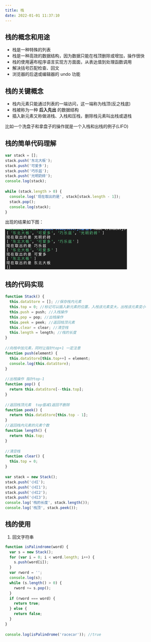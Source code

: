```yaml
---
title: 栈
date: 2022-01-01 11:37:10
---
```


## 栈的概念和用途

- 栈是一种特殊的列表
- 栈是一种高效的数据结构，因为数据只能在栈顶删除或增加，操作很快
- 栈的使用遍布程序语言实现方方面面，从表达值到处理函数调用
- 解决括号匹配检查、回文
- 浏览器的后退或编辑器的 undo 功能

## 栈的关键概念

- 栈内元素只能通过列表的一端访问，这一端称为栈顶(反之栈底)
- 栈被称为一种 **后入先出** 的数据结构
- 插入新元素又称做进栈、入栈和压栈，删除栈元素叫出栈或退栈

比如一个洗盘子和拿盘子的操作就是一个入栈和出栈的例子(LIFO)

## 栈的简单代码理解

```js
var stack = [];
stack.push('东北大板');
stack.push('可爱多');
stack.push('巧乐兹');
stack.push('光明奶砖');
console.log(stack);

while (stack.length > 0) {
  console.log('现在取出的是', stack[stack.length - 1]);
  stack.pop();
  console.log(stack);
}
```

出现的结果如下图：

<img src='../../assets/algorithm/stack.png'/>

## 栈的代码实现

```js
function Stack() {
  this.dataStore = []; //保存栈内元素
  this.top = 0; //标记可以插入新元素的位置，入栈该元素变大，出栈该元素变小
  this.push = push; //入栈操作
  this.pop = pop; //出栈操作
  this.peek = peek; //返回栈顶元素
  this.clear = clear; //清空栈
  this.length = length; //栈的长度
}

//向栈中加元素，同时让指针top+1 一定注意
function push(element) {
  this.dataStore[this.top++] = element;
  console.log(this.dataStore);
}

//出栈操作 指针top-1
function pop() {
  return this.dataStore[--this.top];
}

//返回栈顶元素  top值减1返回不删除
function peek() {
  return this.dataStore[this.top - 1];
}
//返回栈内元素的元素个数
function length() {
  return this.top;
}

//清空栈
function clear() {
  this.top = 0;
}

var stack = new Stack();
stack.push('小红');
stack.push('小红1');
stack.push('小红2');
stack.push('小红3');
console.log('栈的长度', stack.length());
console.log('栈顶', stack.peek());
```

## 栈的使用

1. 回文字符串

```js
function isPalindrome(word) {
  var s = new Stack();
  for (var i = 0; i < word.length; i++) {
    s.push(word[i]);
  }
  var rword = '';
  console.log(s);
  while (s.length() > 0) {
    rword += s.pop();
  }
  if (rword === word) {
    return true;
  } else {
    return false;
  }
}

console.log(isPalindrome('racecar')); //true
```
